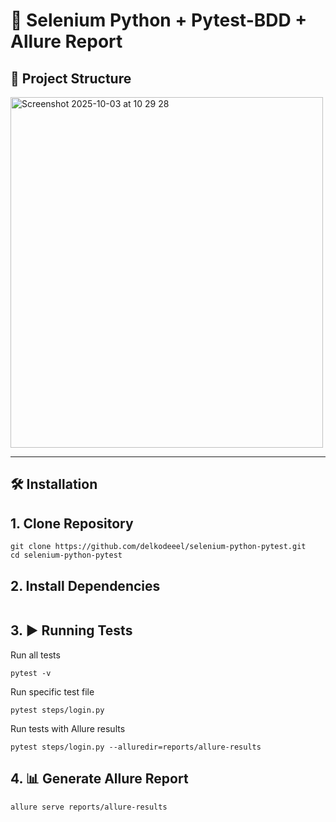 # 🚀 Selenium Python + Pytest-BDD + Allure Report

## 📂 Project Structure

<img width="500" height="561" alt="Screenshot 2025-10-03 at 10 29 28" src="https://github.com/user-attachments/assets/7e703951-e95d-4fa8-8150-28f1b64645bd" />


---

## 🛠️ Installation

## 1. Clone Repository
```
git clone https://github.com/delkodeeel/selenium-python-pytest.git
cd selenium-python-pytest
```
## 2. Install Dependencies
```pip install selenium pytest pytest-bdd allure-pytest
```
## 3. ▶️ Running Tests
Run all tests
```
pytest -v
```
Run specific test file
```
pytest steps/login.py
```
Run tests with Allure results
```
pytest steps/login.py --alluredir=reports/allure-results
```
## 4. 📊 Generate Allure Report
```
allure serve reports/allure-results
```
